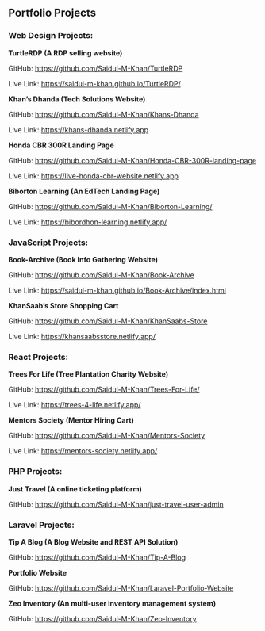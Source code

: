 ## Portfolio Projects

### **Web Design Projects:**

**TurtleRDP (A RDP selling website)**

GitHub: <https://github.com/Saidul-M-Khan/TurtleRDP>

Live Link: <https://saidul-m-khan.github.io/TurtleRDP/>

**Khan’s Dhanda (Tech Solutions Website)**

GitHub: <https://github.com/Saidul-M-Khan/Khans-Dhanda> 

Live Link: <https://khans-dhanda.netlify.app>

**Honda CBR 300R Landing Page**

GitHub: <https://github.com/Saidul-M-Khan/Honda-CBR-300R-landing-page>

Live Link: <https://live-honda-cbr-website.netlify.app>

**Biborton Learning (An EdTech Landing Page)**

GitHub: <https://github.com/Saidul-M-Khan/Biborton-Learning/>

Live Link: <https://bibordhon-learning.netlify.app/>

### **JavaScript Projects:**

**Book-Archive (Book Info Gathering Website)**

GitHub: <https://github.com/Saidul-M-Khan/Book-Archive>

Live Link: <https://saidul-m-khan.github.io/Book-Archive/index.html>

**KhanSaab’s Store Shopping Cart**

GitHub: <https://github.com/Saidul-M-Khan/KhanSaabs-Store>

Live Link: <https://khansaabsstore.netlify.app/>

### **React Projects:**

**Trees For Life (Tree Plantation Charity Website)**

GitHub: <https://github.com/Saidul-M-Khan/Trees-For-Life/>

Live Link: <https://trees-4-life.netlify.app/>

**Mentors Society (Mentor Hiring Cart)**

GitHub: <https://github.com/Saidul-M-Khan/Mentors-Society>

Live Link: <https://mentors-society.netlify.app/>

### **PHP Projects:**

**Just Travel (A online ticketing platform)**

GitHub: <https://github.com/Saidul-M-Khan/just-travel-user-admin>

### **Laravel Projects:**

**Tip A Blog (A Blog Website and REST API Solution)**

GitHub: <https://github.com/Saidul-M-Khan/Tip-A-Blog>

**Portfolio Website**

GitHub: <https://github.com/Saidul-M-Khan/Laravel-Portfolio-Website> 

**Zeo Inventory (An multi-user inventory management system)** 

GitHub: <https://github.com/Saidul-M-Khan/Zeo-Inventory> 

